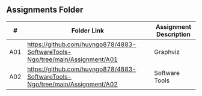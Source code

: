##  Assignments Folder

|   #   | Folder Link | Assignment Description |
| :---: | ----------- | ---------------------- |
| A01 | https://github.com/huyngo878/4883-SoftwareTools-Ngo/tree/main/Assignment/A01 | Graphviz |
|   A02    |       https://github.com/huyngo878/4883-SoftwareTools-Ngo/tree/main/Assignment/A02      |         Software Tools               |

